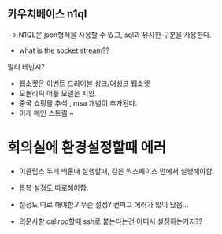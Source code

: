 ## 카우치베이스 n1ql 
--> N1QL은 json형식을 사용할 수 있고, sql과 유사한 구분을 사용한다.

- what is the socket stream??

멀티 테넌시?
- 웹소켓은 이벤트 드라이븐 싱크/어싱크 웹소켓  
- 모놀리틱 어플 모델은 지양.
- 중국 쇼핑몰 추석 , msa 개념이 추가된다.
- 이게 메인 스트림 ~

# 회의실에 환경설정할때 에러
- 이클립스 두개 띄울때 실행할때, 같은 웍스페이스 안에서 실행해야함.
- 롬복 설정도 따로해아함.
- 설정도 따로 해야함.? 무슨 설정?
컨피그 에러가 많이 났음...

- 의문사항
callrpc할때 ssh로 붙는다는건 어디서 설정하는거지??
 

  